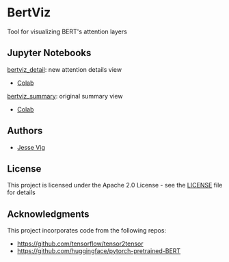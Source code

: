 # BertViz

Tool for visualizing BERT's attention layers

## Jupyter Notebooks

[bertviz_detail](https://github.com/jessevig/bertviz/blob/master/bertviz_detail.ipynb): new attention details view

* [Colab](https://colab.research.google.com/drive/1Nlhh2vwlQdKleNMqpmLDBsAwrv_7NnrB)

[bertviz_summary](https://github.com/jessevig/bertviz/blob/master/bertviz_summary.ipynb): original summary view

* [Colab](https://colab.research.google.com/drive/1vlOJ1lhdujVjfH857hvYKIdKPTD9Kid8)


## Authors

* [Jesse Vig](https://github.com/jessevig)

## License

This project is licensed under the Apache 2.0 License - see the [LICENSE](LICENSE) file for details

## Acknowledgments

This project incorporates code from the following repos:
* https://github.com/tensorflow/tensor2tensor
* https://github.com/huggingface/pytorch-pretrained-BERT
